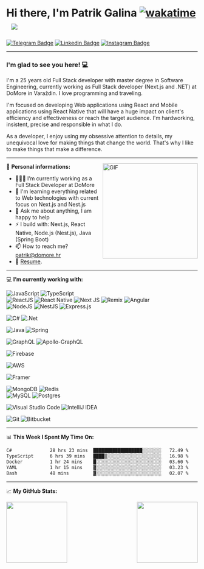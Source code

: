 # Hi there, I'm Patrik Galina [![wakatime](https://wakatime.com/badge/github/pgalina98/SyncContributionRepo.svg)](https://wakatime.com/badge/github/pgalina98/SyncContributionRepo) &nbsp; ![](https://vbr.wocr.tk/badge?page_id=pgalina98)

[![Telegram Badge](https://img.shields.io/badge/-Telegram-0088cc?style=flat-square&logo=Telegram&logoColor=white)](https://t.me/pgalina98)
[![Linkedin Badge](https://img.shields.io/badge/-LinkedIn-0e76a8?style=flat-square&logo=Linkedin&logoColor=white)](https://www.linkedin.com/in/patrik-galina-9b15451b4/)
[![Instagram Badge](https://img.shields.io/badge/-Instagram-e4405f?style=flat-square&logo=Instagram&logoColor=white)](https://www.instagram.com/patrik.galina/)

<hr/>

### I'm glad to see you here! 💻 

I'm a 25 years old Full Stack developer with master degree in Software Engineering, currently working as Full Stack developer (Next.js and .NET) at DoMore in Varaždin. I love programming and traveling.

I'm focused on developing Web applications using React and Mobile applications using React Native that will have a huge impact on client's efficiency and effectiveness or reach the target audience. I'm hardworking, insistent, precise and responsible in what I do.

As a developer, I enjoy using my obsessive attention to details, my unequivocal love for making things that change the world. That's why I like to make things that make a difference.

<hr/>

<img align="right" alt="GIF" src="https://cdn.dribbble.com/users/3281732/screenshots/6552930/ef066617-ce4e-45c9-ae22-1af21711119c.jpeg?compress=1&resize=450x338&vertical=top" height="250" />

🧑 **Personal informations:**

- 👨🏻‍💻 I’m currently working as a Full Stack Developer at DoMore
- 🚀 I'm learning everything related to Web technologies with current focus on Next.js and Nest.js
- 💬 Ask me about anything, I am happy to help
- ⚡ I build with: Next.js, React Native, Node.js (Nest.js), Java (Spring Boot)
- 📫 How to reach me? patrik@domore.hr
- 📝 [Resume](https://drive.google.com/file/d/1WsZdxpo3AxzflPGHY33EOFyso7uym7_E/view?usp=share_link).

<hr/>

💻 **I’m currently working with:**

![JavaScript](https://img.shields.io/badge/javascript-%23323330.svg?style==flat-square&logo=javascript&logoColor=%23F7DF1E)
![TypeScript](https://img.shields.io/badge/typescript-%23007ACC.svg?style==flat-square&logo=typescript&logoColor=white) <br/>
![ReactJS](https://img.shields.io/badge/react-%2320232a.svg?style==flat-square&logo=react&logoColor=%2361DAFB)
![React Native](https://img.shields.io/badge/react_native-%2320232a.svg?style==flat-square&logo=react&logoColor=%2361DAFB)
![Next JS](https://img.shields.io/badge/Next-black?style==flat-square&logo=next.js&logoColor=white) 
![Remix](https://img.shields.io/badge/remix-%23000.svg?style==flat-square&logo=remix&logoColor=white) 
![Angular](https://img.shields.io/badge/angular-%23DD0031.svg?style==flat-square&logo=angular&logoColor=white) <br/>
![NodeJS](https://img.shields.io/badge/node.js-6DA55F?style==flat-square&logo=node.js&logoColor=white)
![NestJS](https://img.shields.io/badge/nestjs-%23E0234E.svg?style==flat-square&logo=nestjs&logoColor=white)
![Express.js](https://img.shields.io/badge/express.js-%23404d59.svg?style==flat-square&logo=express&logoColor=%2361DAFB)

![C#](https://img.shields.io/badge/c%23-%23239120.svg?style==flat-square&logo=c-sharp&logoColor=white)
![.Net](https://img.shields.io/badge/.NET-5C2D91?style==flat-square&logo=.net&logoColor=white)

![Java](https://img.shields.io/badge/java-%23ED8B00.svg?style==flat-square&logo=java&logoColor=white)
![Spring](https://img.shields.io/badge/spring-%236DB33F.svg?style==flat-square&logo=spring&logoColor=white)

![GraphQL](https://img.shields.io/badge/-GraphQL-E10098?style==flat-square&logo=graphql&logoColor=white)
![Apollo-GraphQL](https://img.shields.io/badge/-ApolloGraphQL-311C87?style==flat-square&logo=apollo-graphql)

![Firebase](https://img.shields.io/badge/firebase-%23039BE5.svg??style==flat-square&logo=firebase)

![AWS](https://img.shields.io/badge/AWS-%23FF9900.svg?style==flat-square&logo=amazon-aws&logoColor=white)

![Framer](https://img.shields.io/badge/Framer-black?style==flat-square&logo=framer&logoColor=blue)

![MongoDB](https://img.shields.io/badge/MongoDB-%234ea94b.svg?style==flat-square&logo=mongodb&logoColor=white)
![Redis](https://img.shields.io/badge/redis-%23DD0031.svg?style==flat-square&logo=redis&logoColor=white) <br/>
![MySQL](https://img.shields.io/badge/mysql-%2300f.svg?style==flat-square&logo=mysql&logoColor=white)
![Postgres](https://img.shields.io/badge/postgres-%23316192.svg?style==flat-square&logo=postgresql&logoColor=white)

![Visual Studio Code](https://img.shields.io/badge/VisualStudioCode-0078d7.svg?style==flat-square&logo=visual-studio-code&logoColor=white)
![IntelliJ IDEA](https://img.shields.io/badge/IntelliJIDEA-000000.svg?style==flat-square&logo=intellij-idea&logoColor=white)

![Git](https://img.shields.io/badge/git-%23F05033.svg?style==flat-square&logo=git&logoColor=white)
![Bitbucket](https://img.shields.io/badge/bitbucket-%230047B3.svg?style==flat-square&logo=bitbucket&logoColor=white)

<hr/>

📊 **This Week I Spent My Time On:**
<!--START_SECTION:waka-->

```txt
C#              28 hrs 23 mins  ██████████████████░░░░░░░   72.49 %
TypeScript      6 hrs 39 mins   ████▒░░░░░░░░░░░░░░░░░░░░   16.98 %
Docker          1 hr 24 mins    █░░░░░░░░░░░░░░░░░░░░░░░░   03.60 %
YAML            1 hr 15 mins    ▓░░░░░░░░░░░░░░░░░░░░░░░░   03.23 %
Bash            48 mins         ▓░░░░░░░░░░░░░░░░░░░░░░░░   02.07 %
```

<!--END_SECTION:waka-->

<hr/>

📈 **My GitHub Stats:**

<p float="left">
  <img height="160em" src="https://github-readme-stats.vercel.app/api?username=pgalina98&show_icons=true&hide_border=true&&count_private=true&include_all_commits=true" />
  <img align="right" height="160em" src="https://github-readme-streak-stats.herokuapp.com/?user=pgalina98&" />
</p>
